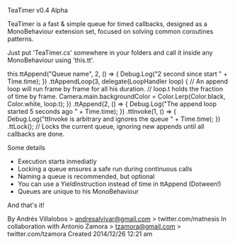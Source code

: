 TeaTimer v0.4 Alpha

TeaTimer is a fast & simple queue for timed callbacks, designed as a
MonoBehaviour extension set, focused on solving common coroutines patterns.

Just put 'TeaTimer.cs' somewhere in your folders and call it inside any
MonoBehaviour using 'this.tt'.


this.ttAppend("Queue name", 2, () =>
{
	Debug.Log("2 second since start " + Time.time);
})
.ttAppendLoop(3, delegate(LoopHandler loop)
{
	// An append loop will run frame by frame for all his duration.
	// loop.t holds the fraction of time by frame.
	Camera.main.backgroundColor = Color.Lerp(Color.black, Color.white, loop.t);
})
.ttAppend(2, () =>
{
	Debug.Log("The append loop started 5 seconds ago  " + Time.time);
})
.ttInvoke(1, () =>
{
	Debug.Log("ttInvoke is arbitrary and ignores the queue " + Time.time);
})
.ttLock(); // Locks the current queue, ignoring new appends until all callbacks are done.


Some details
- Execution starts inmediatly
- Locking a queue ensures a safe run during continuous calls
- Naming a queue is recommended, but optional
- You can use a YieldInstruction instead of time in ttAppend (Dotween!)
- Queues are unique to his MonoBehaviour

And that's it!

By Andrés Villalobos > andresalvivar@gmail.com > twitter.com/matnesis
In collaboration with Antonio Zamora > tzamora@gmail.com > twitter.com/tzamora
Created 2014/12/26 12:21 am